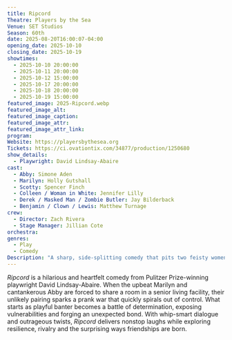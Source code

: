 ```yaml
---
title: Ripcord
Theatre: Players by the Sea
Venue: SET Studios
Season: 60th
date: 2025-08-20T16:00:07-04:00
opening_date: 2025-10-10
closing_date: 2025-10-19
showtimes:
  - 2025-10-10 20:00:00
  - 2025-10-11 20:00:00
  - 2025-10-12 15:00:00
  - 2025-10-17 20:00:00
  - 2025-10-18 20:00:00
  - 2025-10-19 15:00:00
featured_image: 2025-Ripcord.webp
featured_image_alt: 
featured_image_caption: 
featured_image_attr: 
featured_image_attr_link: 
program:
Website: https://playersbythesea.org
Tickets: https://ci.ovationtix.com/34877/production/1250680
show_details:
  - Playwright: David Lindsay-Abaire
cast:
  - Abby: Simone Aden
  - Marilyn: Holly Gutshall
  - Scotty: Spencer Finch
  - Colleen / Woman in White: Jennifer Lilly
  - Derek / Masked Man / Zombie Butler: Jay Bilderback
  - Benjamin / Clown / Lewis: Matthew Turnage
crew:
  - Director: Zach Rivera
  - Stage Manager: Jillian Cote
orchestra:
genres:
  - Play
  - Comedy
Description: "A sharp, side-splitting comedy that pits two feisty women against each other in a battle of wits, pranks, and surprising revelations. Set in a senior living facility, the story follows Marilyn and Abby as their lighthearted clash escalates into an outrageous competition filled with laughter and unexpected connections."
---
```

*Ripcord* is a hilarious and heartfelt comedy from Pulitzer Prize-winning playwright David Lindsay-Abaire. When the upbeat Marilyn and cantankerous Abby are forced to share a room in a senior living facility, their unlikely pairing sparks a prank war that quickly spirals out of control. What starts as playful banter becomes a battle of determination, exposing vulnerabilities and forging an unexpected bond. With whip-smart dialogue and outrageous twists, *Ripcord* delivers nonstop laughs while exploring resilience, rivalry and the surprising ways friendships are born.
